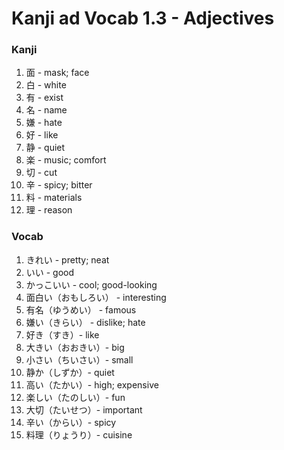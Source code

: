 # Kanji ad Vocab 1.3 - Adjectives

### Kanji
1. 面 - mask; face
2. 白 - white
3. 有 - exist
4. 名 - name
5. 嫌 - hate
6. 好 - like
7. 静 - quiet
8. 楽 - music; comfort
9. 切 - cut
10. 辛 - spicy; bitter
11. 料 - materials
12. 理 - reason

### Vocab
1. きれい - pretty; neat
2. いい - good
3. かっこいい - cool; good-looking
4. 面白い（おもしろい） - interesting
5. 有名（ゆうめい） - famous
6. 嫌い（きらい） - dislike; hate
7. 好き（すき）- like
8. 大きい（おおきい）- big
9. 小さい（ちいさい）- small
10. 静か（しずか）- quiet
11. 高い（たかい）- high; expensive
12. 楽しい（たのしい）- fun
13. 大切（たいせつ）- important
14. 辛い（からい）- spicy
15. 料理（りょうり）- cuisine
